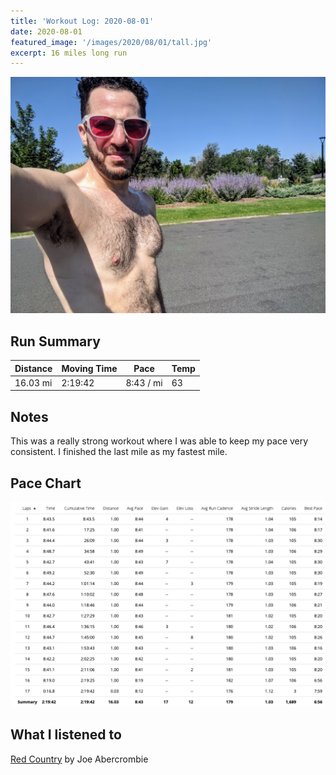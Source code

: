 ```yaml
---
title: 'Workout Log: 2020-08-01'
date: 2020-08-01
featured_image: '/images/2020/08/01/tall.jpg'
excerpt: 16 miles long run
---
```


![](/images/2020/08/01/wide.jpg)

## Run Summary

| Distance   | Moving Time            | Pace        | Temp  |
|------------|------------------------|-------------|-------|
| 16.03 mi   |  2:19:42               |  8:43 / mi  |  63   |

## Notes

This was a really strong workout where I was able to keep my pace very consistent. I finished the last mile as my fastest mile.

## Pace Chart

![](/images/2020/08/01/splits.png)

## What I listened to
[Red Country](https://www.goodreads.com/book/show/13521459-red-country) by Joe Abercrombie
